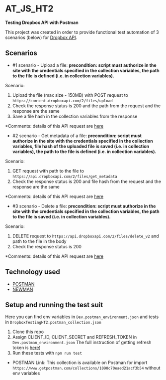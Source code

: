 # AT_JS_HT2
**Testing Dropbox API with Postman**

This project was created in order to provide functional test automation of 3 scenarios (below) for [Dropbox API](https://www.dropbox.com/developers/documentation/http/documentation).


## Scenarios

* #1 scenario - Upload a file:
**precondition: script must authorize in the site with the credentials specified in the collection variables, the path to the file is defined (i.e. in collection variables).**

Scenario:

1. Upload the file (max size - 150MB) with POST request to `https://content.dropboxapi.com/2/files/upload`
2. Check the response status is 200 and the path from the request and the response are the same
3. Save a file hash in the collection variables from the response

*Comments: details of this API request are [here](https://www.dropbox.com/developers/documentation/http/documentation#files-upload)

* #2 scenario - Get metadata of a file:
**precondition: script must authorize in the site with the credentials specified in the collection variables, file hash of the uploaded file is saved (i.e. in collection variables), the path to the file is defined (i.e. in collection variables).**

Scenario:

1. GET request with path to the file to `https://api.dropboxapi.com/2/files/get_metadata`
2. Check the response status is 200 and file hash from the request and the response are the same

*Comments: details of this API request are [here](https://www.dropbox.com/developers/documentation/http/documentation#files-get_metadata)

* #3 scenario - Delete a file:
**precondition: script must authorize in the site with the credentials specified in the collection variables, the path to the file is saved (i.e. in collection variables).**

Scenario:

1. DELETE request to `https://api.dropboxapi.com/2/files/delete_v2` and path to the file in the body
2. Check the response status is 200

*Comments: details of this API request are [here](https://www.dropbox.com/developers/documentation/http/documentation#files-delete)


## Technology used

- [POSTMAN](https://www.postman.com/)
- [NEWMAN](https://www.npmjs.com/package/newman)


## Setup and running the test suit
Here you can find env variables in `Dev.postman_environment.json` and tests in `DropboxTestingHT2.postman_collection.json`

1. Clone this repo
2. Assign CLIENT_ID, CLIENT_SECRET and REFRESH_TOKEN in `Dev.postman_environment.json`
The full instruction of getting refresh token is [here](https://www.dropboxforum.com/t5/Dropbox-API-Support-Feedback/Get-refresh-token-from-access-token/td-p/596739#:~:text=It's%20not%20possible%20to%20get,only%20returns%20an%20access%20token.))
3. Run these tests with `npm run test`

- POSTMAN Link:
This collection is available on Postman for import `https://www.getpostman.com/collections/1090c70eaed21acf3b54` without env variables
